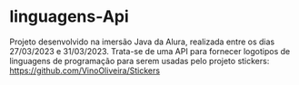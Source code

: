 # linguagens-Api

Projeto desenvolvido na imersão Java da Alura, realizada entre os dias 27/03/2023 e 31/03/2023. Trata-se de uma API para fornecer logotipos de linguagens de programação para serem usadas pelo projeto stickers:
https://github.com/VinoOliveira/Stickers
